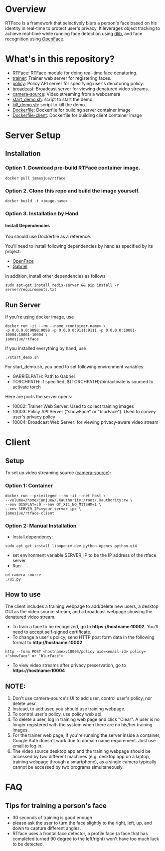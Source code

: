 # Overview
RTFace is a framework that selectively blurs a person's face based on his identity in real-time to protect user's privacy.
It leverages object tracking to achieve real-time while running face detection using [dlib](http://dlib.net), and face recognition using [OpenFace](https://cmusatyalab.github.io/openface).

# What's in this repository?
+ [RTFace](https://github.com/junjuew/rtface/tree/master/RTFace): RTFace module for doing real-time face denaturing.
+ [trainer](https://github.com/junjuew/rtface/tree/master/trainer): Trainer web server for registering faces.
+ [policy](https://github.com/junjuew/rtface/tree/master/policy): Policy API server for specifying user's denaturing policy.
+ [broadcast](https://github.com/junjuew/rtface/tree/master/broadcast): Broadcast server for viewing denatured video streams.
+ [camera-source](https://github.com/junjuew/rtface/tree/master/camera-source): Video streaming from a webcamera
+ [start_demo.sh](https://github.com/junjuew/rtface/tree/master/start_demo.sh): script to start the demo.
+ [kill_demo.sh](https://github.com/junjuew/rtface/tree/master/kill_demo.sh): script to kill the demo.
+ [Dockerfile](https://github.com/junjuew/rtface/tree/master/Dockerfile):
  Dockerfile for building server container image
+ [Dockerfile-client](dockerfile-client): Dockerfile for building client
  container image

# Server Setup
## Installation
### Option 1. Download pre-build RTFace container image.

```
docker pull jamesjue/rtface
```

### Option 2. Clone this repo and build the image yourself.

```
docker build -t <image-name> .
```

### Option 3. Installation by Hand

#### Install Dependencies

You should use Dockerfile as a reference.

You'll need to install following dependencies by hand as specified by its project:

* [OpenFace](https://cmusatyalab.github.io/openface/setup)
* [Gabriel](https://github.com/cmusatyalab/gabriel)

In addition, install other dependencies as follows
```
sudo apt-get install redis-server && pip install -r server/requirements.txt
```

## Run Server

If you're using docker image, use

```
docker run -it --rm --name <container-name> \
-p 0.0.0.0:9098:9098 -p 0.0.0.0:9111:9111 -p 0.0.0.0:10001-10004:10001-10004 \
jamesjue/rtface
```

If you installed everything by hand, use
```
./start_demo.sh
```

For start_demo.sh, you need to set following environment variables:

   * GABRIELPATH: Path to Gabriel
   * TORCHPATH: if specified, ${TORCHPATH}/bin/activate is sourced to activate torch

Here are ports the server opens:

   * 10002: Trainer Web Server: Used to collect training images
   * 10003: Policy API Server ("showFace" or "blurFace"): Used to convey user's privacy policy
   * 10004: Broadcast Web Server: for viewing privacy-aware video stream

# Client

## Setup
To set up video streaming source
([camera-source](https://github.com/junjuew/rtface/tree/master/camera-source)):

### Option 1: Container

```
docker run --privileged --rm -it --net host \
--volume=/home/junjuew/.Xauthority:/root/.Xauthority:rw \
--env DISPLAY=:0 --env QT_X11_NO_MITSHM=1 \
--env SERVER_IP=<your server ip> \
jamesjue/rtface-client
```

### Option 2: Manual Installation

   * Install dependency:
   ```
   sudo apt-get install libopencv-dev python-opencv python-qt4
   ```
   * set environment variable SERVER_IP to be the IP address of the rtface server
   * Run
   ```
   cd camera-source
   ./ui.py
   ```

## How to use
The client includes a training webpage to add/delete new users,
a desktop GUI as the video source stream,
and a broadcast
webpage showing the denatured video stream.

   * To train a face to be recognized, go to **https://hostname:10002**. You'll need to accept self-signed certificate.
   * To change a user's policy, send HTTP post form data in the following format to **http://hostname:10002**
   ```
   http --form POST <hostname>:10003/policy uid=<email-id> policy=<"showFace" or "blurFace">
   ```
   * To view video streams after privacy preservation, go to **https://hostname:10004**

## NOTE:

   1. Don't use camera-source's UI to add user, control user's policy, nor delete uesr.
   2. Instead, to add user, you should use training webpage.
   3. To control user's policy, use policy web api.
   4. To delete a user, log in training web page and click "Clear". A user is no longer registered with the system when there are no his/her training images.
   5. For the trainer web page, if you're running the server inside a container, Google Auth doesn't work due to domain name requirement. Just use email to log in.
   6. The video source desktop app and the training webpage should be
      accessed by two different machines (e.g. desktop app on a laptop, training
      webpage through a smartphone), as a single camera typically cannot be accessed by
      two programs simultaneously.

# FAQ
## Tips for training a person's face
  * 30 seconds of training is good enough
  * please ask the user to turn the face slightly to the right, left, up, and down to capture different angles.
  * RTface uses a frontal face detector, a profile face (a face that has completed turned 90 degree to the left/right) won't
  have too much luck to be detected.
